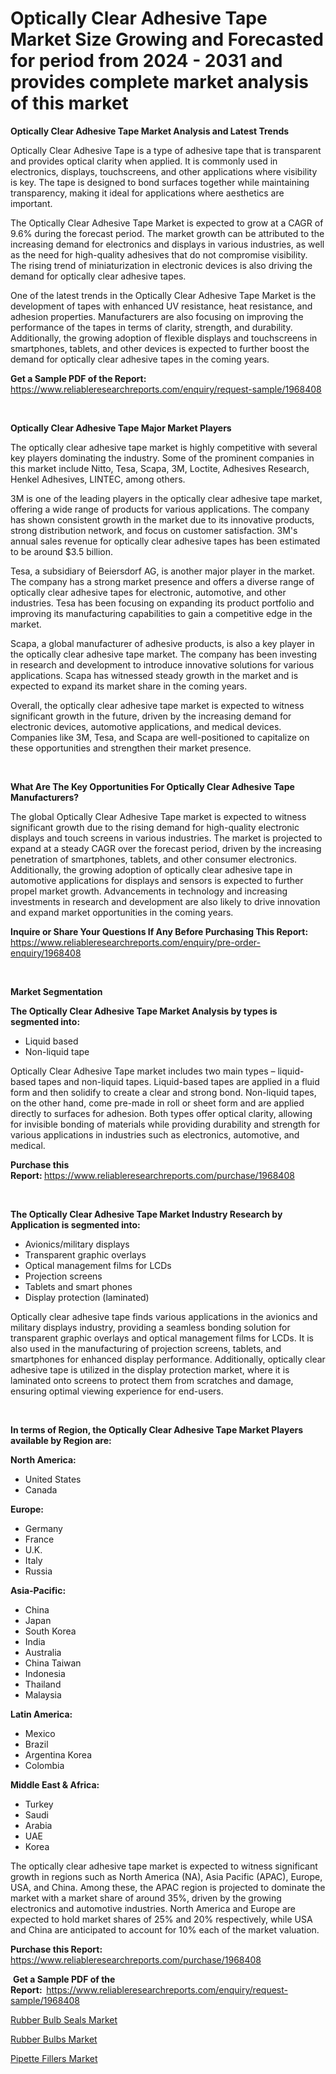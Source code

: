 <p><h1>Optically Clear Adhesive Tape Market Size Growing and Forecasted for period from 2024 - 2031 and provides complete market analysis of this market</h1></p><p><strong>Optically Clear Adhesive Tape Market Analysis and Latest Trends</strong></p>
<p><p>Optically Clear Adhesive Tape is a type of adhesive tape that is transparent and provides optical clarity when applied. It is commonly used in electronics, displays, touchscreens, and other applications where visibility is key. The tape is designed to bond surfaces together while maintaining transparency, making it ideal for applications where aesthetics are important.</p><p>The Optically Clear Adhesive Tape Market is expected to grow at a CAGR of 9.6% during the forecast period. The market growth can be attributed to the increasing demand for electronics and displays in various industries, as well as the need for high-quality adhesives that do not compromise visibility. The rising trend of miniaturization in electronic devices is also driving the demand for optically clear adhesive tapes.</p><p>One of the latest trends in the Optically Clear Adhesive Tape Market is the development of tapes with enhanced UV resistance, heat resistance, and adhesion properties. Manufacturers are also focusing on improving the performance of the tapes in terms of clarity, strength, and durability. Additionally, the growing adoption of flexible displays and touchscreens in smartphones, tablets, and other devices is expected to further boost the demand for optically clear adhesive tapes in the coming years.</p></p>
<p><strong>Get a Sample PDF of the Report:&nbsp;</strong> <a href="https://www.reliableresearchreports.com/enquiry/request-sample/1968408">https://www.reliableresearchreports.com/enquiry/request-sample/1968408</a></p>
<p>&nbsp;</p>
<p><strong>Optically Clear Adhesive Tape Major Market Players</strong></p>
<p><p>The optically clear adhesive tape market is highly competitive with several key players dominating the industry. Some of the prominent companies in this market include Nitto, Tesa, Scapa, 3M, Loctite, Adhesives Research, Henkel Adhesives, LINTEC, among others.</p><p>3M is one of the leading players in the optically clear adhesive tape market, offering a wide range of products for various applications. The company has shown consistent growth in the market due to its innovative products, strong distribution network, and focus on customer satisfaction. 3M's annual sales revenue for optically clear adhesive tapes has been estimated to be around $3.5 billion.</p><p>Tesa, a subsidiary of Beiersdorf AG, is another major player in the market. The company has a strong market presence and offers a diverse range of optically clear adhesive tapes for electronic, automotive, and other industries. Tesa has been focusing on expanding its product portfolio and improving its manufacturing capabilities to gain a competitive edge in the market.</p><p>Scapa, a global manufacturer of adhesive products, is also a key player in the optically clear adhesive tape market. The company has been investing in research and development to introduce innovative solutions for various applications. Scapa has witnessed steady growth in the market and is expected to expand its market share in the coming years.</p><p>Overall, the optically clear adhesive tape market is expected to witness significant growth in the future, driven by the increasing demand for electronic devices, automotive applications, and medical devices. Companies like 3M, Tesa, and Scapa are well-positioned to capitalize on these opportunities and strengthen their market presence.</p></p>
<p>&nbsp;</p>
<p><strong>What Are The Key Opportunities For Optically Clear Adhesive Tape Manufacturers?</strong></p>
<p><p>The global Optically Clear Adhesive Tape market is expected to witness significant growth due to the rising demand for high-quality electronic displays and touch screens in various industries. The market is projected to expand at a steady CAGR over the forecast period, driven by the increasing penetration of smartphones, tablets, and other consumer electronics. Additionally, the growing adoption of optically clear adhesive tape in automotive applications for displays and sensors is expected to further propel market growth. Advancements in technology and increasing investments in research and development are also likely to drive innovation and expand market opportunities in the coming years.</p></p>
<p><strong>Inquire or Share Your Questions If Any Before Purchasing This Report:</strong> <a href="https://www.reliableresearchreports.com/enquiry/pre-order-enquiry/1968408">https://www.reliableresearchreports.com/enquiry/pre-order-enquiry/1968408</a></p>
<p>&nbsp;</p>
<p><strong>Market Segmentation</strong></p>
<p><strong>The Optically Clear Adhesive Tape Market Analysis by types is segmented into:</strong></p>
<p><ul><li>Liquid based</li><li>Non-liquid tape</li></ul></p>
<p><p>Optically Clear Adhesive Tape market includes two main types – liquid-based tapes and non-liquid tapes. Liquid-based tapes are applied in a fluid form and then solidify to create a clear and strong bond. Non-liquid tapes, on the other hand, come pre-made in roll or sheet form and are applied directly to surfaces for adhesion. Both types offer optical clarity, allowing for invisible bonding of materials while providing durability and strength for various applications in industries such as electronics, automotive, and medical.</p></p>
<p><strong>Purchase this Report:&nbsp;</strong><a href="https://www.reliableresearchreports.com/purchase/1968408">https://www.reliableresearchreports.com/purchase/1968408</a></p>
<p>&nbsp;</p>
<p><strong>The Optically Clear Adhesive Tape Market Industry Research by Application is segmented into:</strong></p>
<p><ul><li>Avionics/military displays</li><li>Transparent graphic overlays</li><li>Optical management films for LCDs</li><li>Projection screens</li><li>Tablets and smart phones</li><li>Display protection (laminated)</li></ul></p>
<p><p>Optically clear adhesive tape finds various applications in the avionics and military displays industry, providing a seamless bonding solution for transparent graphic overlays and optical management films for LCDs. It is also used in the manufacturing of projection screens, tablets, and smartphones for enhanced display performance. Additionally, optically clear adhesive tape is utilized in the display protection market, where it is laminated onto screens to protect them from scratches and damage, ensuring optimal viewing experience for end-users.</p></p>
<p>&nbsp;</p>
<p><strong>In terms of Region, the Optically Clear Adhesive Tape Market Players available by Region are:</strong></p>
<p>
    <p> <strong> North America: </strong>
        <ul>
            <li>United States</li>
            <li>Canada</li>
        </ul>
        </p> 
    <p> <strong> Europe: </strong>
        <ul>
            <li>Germany</li>
            <li>France</li>
            <li>U.K.</li>
            <li>Italy</li>
            <li>Russia</li>
        </ul>
        </p> 
    <p> <strong> Asia-Pacific: </strong>
        <ul>
            <li>China</li>
            <li>Japan</li>
            <li>South Korea</li>
            <li>India</li>
            <li>Australia</li>
            <li>China Taiwan</li>
            <li>Indonesia</li>
            <li>Thailand</li>
            <li>Malaysia</li>
        </ul>
        </p> 
    <p> <strong> Latin America: </strong>
        <ul>
            <li>Mexico</li>
            <li>Brazil</li>
            <li>Argentina Korea</li>
            <li>Colombia</li>
        </ul>
        </p> 
    <p> <strong> Middle East & Africa: </strong>
        <ul>
            <li>Turkey</li>
            <li>Saudi</li>
            <li>Arabia</li>
            <li>UAE</li>
            <li>Korea</li>
        </ul>
    </p>
    </p>
<p><p>The optically clear adhesive tape market is expected to witness significant growth in regions such as North America (NA), Asia Pacific (APAC), Europe, USA, and China. Among these, the APAC region is projected to dominate the market with a market share of around 35%, driven by the growing electronics and automotive industries. North America and Europe are expected to hold market shares of 25% and 20% respectively, while USA and China are anticipated to account for 10% each of the market valuation.</p></p>
<p><strong>Purchase this Report: </strong><a href="https://www.reliableresearchreports.com/purchase/1968408">https://www.reliableresearchreports.com/purchase/1968408</a></p>
<p>&nbsp;<strong>Get a Sample PDF of the Report:&nbsp;&nbsp;</strong><a href="https://www.reliableresearchreports.com/enquiry/request-sample/1968408">https://www.reliableresearchreports.com/enquiry/request-sample/1968408</a></p>
<p><strong></strong></p>
<p><p><a href="https://view.publitas.com/reportprime-1/rubber-bulb-seals-market-size-share-trends-analysis-report-by-application-regional-outlook-competitive-strategies-and-segment-forecasts-2023-2030/">Rubber Bulb Seals Market</a></p><p><a href="https://view.publitas.com/reportprime-1/rubber-bulbs-market-size-growth-and-forecast-from-2023-2030/">Rubber Bulbs Market</a></p><p><a href="https://view.publitas.com/reportprime-1/pipette-fillers-market-size-growth-outlook-from-2023-to-2030-projecting-at-markets-trends-analysis-by-application-regional-outlook-and-revenue/">Pipette Fillers Market</a></p></p>